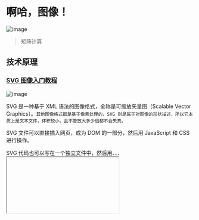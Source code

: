 # 啊哈，图像！

![image](https://user-images.githubusercontent.com/101693157/158524594-40e4376b-af71-4235-a7b1-ea72ddd9c576.png)
> 矩阵计算

## 技术原理

### [SVG 图像入门教程](https://www.ruanyifeng.com/blog/2018/08/svg.html) 

![image](https://user-images.githubusercontent.com/101693157/158824737-6329411e-3c30-4edc-99fe-7e06f084e6c0.png)

SVG 是一种基于 XML 语法的图像格式，全称是可缩放矢量图（Scalable Vector Graphics）。`其他图像格式都是基于像素处理的，SVG 则是属于对图像的形状描述，所以它本质上是文本文件，体积较小，且不管放大多少倍都不会失真。`

SVG 文件可以直接插入网页，成为 DOM 的一部分，然后用 JavaScript 和 CSS 进行操作。

SVG 代码也可以写在一个独立文件中，然后用<img>、<object>、<embed>、<iframe>等标签插入网页。

### [相似图片搜索的原理](https://www.ruanyifeng.com/blog/2011/07/principle_of_similar_image_search.html) 

2011年6月，Google把"相似图片搜索"正式放上了首页。
你可以用一张图片，搜索互联网上所有与它相似的图片。点击搜索框中照相机的图标。

![image](https://user-images.githubusercontent.com/101693157/158818343-234ae8e7-113b-46e3-9c4f-88434fdff1d5.png)

一个对话框会出现。

你输入网片的网址，或者直接上传图片，Google就会找出与其相似的图片。下面这张图片是美国女演员Alyson Hannigan。
上传后，Google返回如下结果：
类似的"相似图片搜索引擎"还有不少，TinEye甚至可以找出照片的拍摄背景。

这种技术的原理是什么？计算机怎么知道两张图片相似呢？

根据[Neal Krawetz](https://www.hackerfactor.com/blog/index.php?/archives/432-Looks-Like-It.html)博士的解释，原理非常简单易懂。我们可以用一个快速算法，就达到基本的效果。

> 这里的关键技术叫做"感知哈希算法"（Perceptual hash algorithm），它的作用是对每张图片生成一个"指纹"（fingerprint）字符串，然后比较不同图片的指纹。结果越接近，就说明图片越相似。

下面是一个最简单的实现：

第一步，缩小尺寸。
将图片缩小到8x8的尺寸，总共64个像素。这一步的作用是去除图片的细节，只保留结构、明暗等基本信息，摒弃不同尺寸、比例带来的图片差异。
第二步，简化色彩。
将缩小后的图片，转为64级灰度。也就是说，所有像素点总共只有64种颜色。
第三步，计算平均值。
计算所有64个像素的灰度平均值。
第四步，比较像素的灰度。
将每个像素的灰度，与平均值进行比较。大于或等于平均值，记为1；小于平均值，记为0。
第五步，计算哈希值。
将上一步的比较结果，组合在一起，就构成了一个64位的整数，这就是这张图片的指纹。组合的次序并不重要，只要保证所有图片都采用同样次序就行了。

得到指纹以后，就可以对比不同的图片，看看64位中有多少位是不一样的。在理论上，这等同于计算"汉明距离"（Hamming distance）。如果不相同的数据位不超过5，就说明两张图片很相似；如果大于10，就说明这是两张不同的图片。
具体的代码实现，可以参见Wote用python语言写的imgHash.py。代码很短，只有53行。使用的时候，第一个参数是基准图片，第二个参数是用来比较的其他图片所在的目录，返回结果是两张图片之间不相同的数据位数量（汉明距离）。

这种算法的优点是简单快速，不受图片大小缩放的影响，缺点是图片的内容不能变更。如果在图片上加几个文字，它就认不出来了。所以，它的最佳用途是根据缩略图，找出原图。

实际应用中，往往采用更强大的pHash算法和SIFT算法，它们能够识别图片的变形。只要变形程度不超过25%，它们就能匹配原图。这些算法虽然更复杂，但是原理与上面的简便算法是一样的，就是先将图片转化成Hash字符串，然后再进行比较。

[相似图片搜索的原理（二）](https://www.ruanyifeng.com/blog/2013/03/similar_image_search_part_ii.html)

一、颜色分布法

每张图片都可以生成颜色分布的直方图（color histogram）。如果两张图片的直方图很接近，就可以认为它们很相似。

![image](https://user-images.githubusercontent.com/101693157/158818957-b0cdf2ef-678d-4164-93c2-6bdfb734a984.png)

任何一种颜色都是由红绿蓝三原色（RGB）构成的，所以上图共有4张直方图（三原色直方图 + 最后合成的直方图）。
如果每种原色都可以取256个值，那么整个颜色空间共有1600万种颜色（256的三次方）。针对这1600万种颜色比较直方图，计算量实在太大了，因此需要采用简化方法。可以将0～255分成四个区：0～63为第0区，64～127为第1区，128～191为第2区，192～255为第3区。这意味着红绿蓝分别有4个区，总共可以构成64种组合（4的3次方）。
任何一种颜色必然属于这64种组合中的一种，这样就可以统计每一种组合包含的像素数量。

![image](https://user-images.githubusercontent.com/101693157/158819069-d098c98d-92cb-40fe-9f5b-0fbce4a0001f.png)

上图是某张图片的颜色分布表，将表中最后一栏提取出来，组成一个64维向量(7414, 230, 0, 0, 8, ..., 109, 0, 0, 3415, 53929)。`这个向量就是这张图片的特征值或者叫"指纹"。`
于是，寻找相似图片就变成了找出与其最相似的向量。这可以用皮尔逊相关系数或者余弦相似度算出。

二、内容特征法

除了颜色构成，还可以从比较图片内容的相似性入手。

首先，将原图转成一张较小的灰度图片，假定为50x50像素。然后，确定一个阈值，将灰度图片转成黑白图片。

![image](https://user-images.githubusercontent.com/101693157/158819336-877bb776-3fec-4ebd-b01b-20e7619ac3d5.png)

如果两张图片很相似，它们的黑白轮廓应该是相近的。于是，问题就变成了，第一步如何确定一个合理的阈值，正确呈现照片中的轮廓？
显然，前景色与背景色反差越大，轮廓就越明显。这意味着，如果我们找到一个值，可以使得前景色和背景色各自的"类内差异最小"（minimizing the intra-class variance），或者"类间差异最大"（maximizing the inter-class variance），那么这个值就是理想的阈值。
1979年，日本学者大津展之证明了，"类内差异最小"与"类间差异最大"是同一件事，即对应同一个阈值。他提出一种简单的算法，可以求出这个阈值，这被称为"大津法"（Otsu's method）。下面就是他的计算方法。
假定一张图片共有n个像素，其中灰度值小于阈值的像素为 n1 个，大于等于阈值的像素为 n2 个（ n1 + n2 = n ）。w1 和 w2 表示这两种像素各自的比重。
　　w1 = n1 / n
　　w2 = n2 / n
再假定，所有灰度值小于阈值的像素的平均值和方差分别为 μ1 和 σ1，所有灰度值大于等于阈值的像素的平均值和方差分别为 μ2 和 σ2。于是，可以得到
　　类内差异 = w1(σ1的平方) + w2(σ2的平方)
　　类间差异 = w1w2(μ1-μ2)^2
可以证明，这两个式子是等价的：得到"类内差异"的最小值，等同于得到"类间差异"的最大值。不过，从计算难度看，后者的计算要容易一些。

![image](https://user-images.githubusercontent.com/101693157/158819356-8679505c-c7aa-4731-8ca5-4771f422f439.png)

有了50x50像素的黑白缩略图，就等于有了一个50x50的0-1矩阵。矩阵的每个值对应原图的一个像素，0表示黑色，1表示白色。这个矩阵就是一张图片的特征矩阵。

两个特征矩阵的不同之处越少，就代表两张图片越相似。这可以用"异或运算"实现（即两个值之中只有一个为1，则运算结果为1，否则运算结果为0）。对不同图片的特征矩阵进行"异或运算"，结果中的1越少，就是越相似的图片。
  
### [如何识别图像边缘？](https://www.ruanyifeng.com/blog/2016/07/edge-recognition.html)

图像识别（image recognition）是现在的热门技术。
文字识别、车牌识别、人脸识别都是它的应用。但是，这些都算初级应用，现在的技术已经发展到了这样一种地步：计算机可以识别出，这是一张狗的照片，那是一张猫的照片。

这是怎么做到的？

让我们从人眼说起，学者发现，人的视觉细胞对物体的边缘特别敏感。也就是说，我们先看到物体的轮廓，然后才判断这到底是什么东西。
  
计算机科学家受到启发，第一步也是先识别图像的边缘。

![](https://www.ruanyifeng.com/blogimg/asset/2016/bg2016072208.png)
  
加州大学的学生 Adit Deshpande 写了一篇文章[《A Beginner's Guide To Understanding Convolutional Neural Networks》](https://adeshpande3.github.io/adeshpande3.github.io/A-Beginner%27s-Guide-To-Understanding-Convolutional-Neural-Networks/)，介绍了一种最简单的算法，非常具有启发性，体现了图像识别的基本思路。

![](https://www.ruanyifeng.com/blogimg/asset/2016/bg2016072203.png)
  
首先，我们要明白，`人看到的是图像，计算机看到的是一个数字矩阵。所谓"图像识别"，就是从一大堆数字中找出规律。`
  
怎样将图像转为数字呢？一般来说，为了过滤掉干扰信息，可以把图像缩小（比如缩小到 49 x 49 像素），并且把每个像素点的色彩信息转为灰度值，这样就得到了一个 49 x 49 的矩阵。
然后，从左上角开始，依次取出一个小区块，进行计算。

![image](https://user-images.githubusercontent.com/101693157/158825889-204a8385-6e0e-49f3-89b7-dbe0e1ef269d.png)

上图是取出一个 5 x 5 的区块。下面的计算以 7 x 7 的区块为例。
接着，需要有一些现成的边缘模式，比如垂直、直角、圆、锐角等等。

![](https://www.ruanyifeng.com/blogimg/asset/2016/bg2016072205.png)

上图右边是一个圆角模式，左边是它对应的 7 x 7 灰度矩阵。可以看到，圆角所在的边缘灰度值比较高，其他地方都是0。
现在，就可以进行边缘识别了。下面是一张卡通老鼠的图片。
  
![](https://www.ruanyifeng.com/blogimg/asset/2016/bg2016072206.png)
取出左上角的区块。

![](https://www.ruanyifeng.com/blogimg/asset/2016/bg2016072209.png)
取样矩阵与模式矩阵对应位置的值相乘，进行累加，得到6600。这个值相当大，它说明什么呢？

![](https://www.ruanyifeng.com/blogimg/asset/2016/bg2016072207.png)

取样矩阵移到老鼠头部，与模式矩阵相乘，得到的值是0。

乘积越大就说明越匹配，可以断定区块里的图像形状是圆角。通常会预置几十种模式，每个区块计算出最匹配的模式，然后再对整张图进行判断。

### [图像与滤波](https://www.ruanyifeng.com/blog/2017/12/image-and-wave-filters.html)

前几天读到[一篇文章](https://medium.com/statuscode/filtering-images-using-web-audio-api-276555cca6ad)，它提到图像其实是一种波，可以用波的算法处理图像。我顿时有一种醍醐灌顶的感觉，从没想到这两个领域是相关的，图像还可以这样玩！下面我就来详细介绍这篇文章。

一、为什么图像是波？
  
我们知道，图像由像素组成。下图是一张 400 x 400 的图片，一共包含了 16 万个像素点。

![](https://www.ruanyifeng.com/blogimg/asset/2017/bg2017121301.jpg)

每个像素的颜色，可以用红、绿、蓝、透明度四个值描述，大小范围都是0 ～ 255，比如黑色是[0, 0, 0, 255]，白色是[255, 255, 255, 255]。通过 Canvas API 就可以拿到这些值。
如果把每一行所有像素（上例是400个）的红、绿、蓝的值，依次画成三条曲线，就得到了下面的图形。

![image](https://user-images.githubusercontent.com/101693157/158827129-1423d463-594b-4f22-aedc-d705f1d64ac9.png)

可以看到，每条曲线都在不停的上下波动。有些区域的波动比较小，有些区域突然出现了大幅波动（比如 54 和 324 这两点）。
对比一下图像就能发现，曲线波动较大的地方，也是图像出现突变的地方。

![](https://www.ruanyifeng.com/blogimg/asset/2017/bg2017121303.png)

这说明波动与图像是紧密关联的。图像本质上就是各种色彩波的叠加。
  
二、频率

综上所述，`图像就是色彩的波动：波动大，就是色彩急剧变化；波动小，就是色彩平滑过渡`。因此，波的各种指标可以用来描述图像。
频率（frequency）是波动快慢的指标，单位时间内波动次数越多，频率越高，反之越低。
上图是函数sin(Θ)的图形，在2π的周期内完成了一次波动，频率就是1。
上图是函数sin(2Θ)的图形，在2π的周期内完成了两次波动，频率就是2。
所以，色彩剧烈变化的地方，就是图像的高频区域；色彩稳定平滑的地方，就是低频区域。

三、滤波器
物理学对波的研究已经非常深入，提出了很多处理波的方法，其中就有滤波器（filter）：过滤掉某些波，保留另一些波。
下面是两种常见的滤波器 。
```
低通滤波器（lowpass）：减弱或阻隔高频信号，保留低频信号
高通滤波器（highpass）：减弱或阻隔低频信号，保留高频信号
```
下面是低通滤波的例子。

![image](https://user-images.githubusercontent.com/101693157/158827703-e450567f-fc23-406c-ba9d-4b3319f8bc40.png)

上图中，蓝线是原始的波形，绿线是低通滤波lowpass后的波形。可以看到，绿线的波动比蓝线小很多，非常平滑。
下面是高通滤波的例子。

![image](https://user-images.githubusercontent.com/101693157/158827747-239e4bf9-f935-4bd7-aad5-ac388d9f4bce.png)

上图中，黄线是原始的波形，蓝线是高通滤波highpass后的波形。可以看到，黄线的三个波峰和两个波谷（低频波动），在蓝线上都消失了，而黄线上那些密集的小幅波动（高频波动），则是全部被蓝线保留。
再看一个例子。

![image](https://user-images.githubusercontent.com/101693157/158827809-3ed3c246-5f83-4492-af08-744b2317f8ba.png)

上图有三根曲线，黄线是高频波动，红线是低频波动。它们可以合成为一根曲线，就是绿线。

![image](https://user-images.githubusercontent.com/101693157/158827832-b5b7426d-d6da-458f-8fe1-87cf7c82b2a3.png)

上图中，绿线进行低通滤波和高通滤波后，得到两根黑色的曲线，它们的波形跟原始的黄线和红线是完全一致的。

四、图像的滤波
浏览器实际上包含了滤波器的实现，因为 Web Audio API 里面定义了声波的滤波。这意味着可以通过浏览器，将lowpass和highpass运用于图像。
lowpass使得图像的高频区域变成低频，即色彩变化剧烈的区域变得平滑，也就是出现模糊效果。

![](https://www.ruanyifeng.com/blogimg/asset/2017/bg2017121310.jpg)
![image](https://user-images.githubusercontent.com/101693157/158828049-62b18a25-6b35-4716-9ef3-b2ed3681b563.png)

上图中，红线是原始的色彩曲线，蓝线是低通滤波后的曲线。
highpass正好相反，过滤了低频，只保留那些变化最快速最剧烈的区域，也就是图像里面的物体边缘，所以常用于边缘识别。

![image](https://user-images.githubusercontent.com/101693157/158827983-a78f0589-852e-449e-a7ee-62af89a77836.png)
![](https://www.ruanyifeng.com/blogimg/asset/2017/bg2017121313.png)
上图中，红线是原始的色彩曲线，蓝线是高通滤波后的曲线。

下面这个网址，可以将滤波器拖到图像上，产生过滤后的效果。
![image](https://user-images.githubusercontent.com/101693157/158828155-eede3bb4-6c9d-4855-b6c0-68113e565498.png)

浏览器实现滤波的范例代码，可以看这个[仓库](https://github.com/rssilva/web-audio-image-filtering)。
  
## 参考

1. [正态分布为什么常见？](https://www.ruanyifeng.com/blog/2017/08/normal-distribution.html)
2. [高斯模糊的算法](https://www.ruanyifeng.com/blog/2012/11/gaussian_blur.html)

![Alt](https://repobeats.axiom.co/api/embed/86211ab883763ed6c75fd14571647e7febb6919f.svg "Repobeats analytics image")
